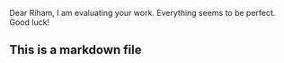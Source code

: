 Dear Riham, I am evaluating your work. Everything seems to be perfect. Good luck!
## This is a markdown file
